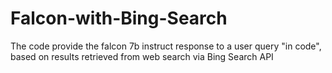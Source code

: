 # Falcon-with-Bing-Search
The code provide the falcon 7b instruct response to a user query "in code", based on results retrieved from web search via Bing Search API
